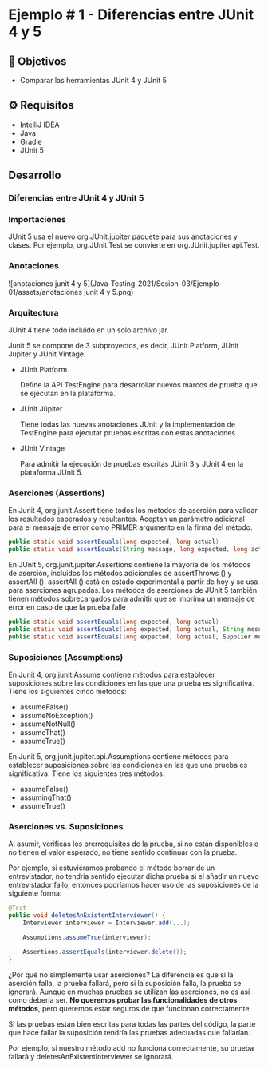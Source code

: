 # Ejemplo # 1 - Diferencias entre JUnit 4 y 5

## :dart: Objetivos

- Comparar las herramientas JUnit 4 y JUnit 5

## ⚙ Requisitos

- IntelliJ IDEA
- Java
- Gradle
- JUnit 5


## Desarrollo

### Diferencias entre JUnit 4 y JUnit 5

### Importaciones

JUnit 5 usa el nuevo org.JUnit.jupiter paquete para sus anotaciones y clases. Por ejemplo, org.JUnit.Test se convierte en org.JUnit.jupiter.api.Test.

### Anotaciones

![anotaciones junit 4 y 5](Java-Testing-2021/Sesion-03/Ejemplo-01/assets/anotaciones junit 4 y 5.png)

### Arquitectura

JUnit 4 tiene todo incluido en un solo archivo jar.

Junit 5 se compone de 3 subproyectos, es decir, JUnit Platform, JUnit Jupiter y JUnit Vintage.

- JUnit Platform
 
    Define la API TestEngine para desarrollar nuevos marcos de prueba que se ejecutan en la plataforma.

    
- JUnit Júpiter

    Tiene todas las nuevas anotaciones JUnit y la implementación de TestEngine para ejecutar pruebas escritas con estas anotaciones.
    

- JUnit Vintage

    Para admitir la ejecución de pruebas escritas JUnit 3 y JUnit 4 en la plataforma JUnit 5.

### Aserciones (Assertions)

En Junit 4, org.junit.Assert tiene todos los métodos de aserción para validar los resultados esperados y resultantes.
Aceptan un parámetro adicional para el mensaje de error como PRIMER argumento en la firma del método.

```java
public static void assertEquals(long expected, long actual)
public static void assertEquals(String message, long expected, long actual)
```

En JUnit 5, org.junit.jupiter.Assertions contiene la mayoría de los métodos de aserción, incluidos los métodos adicionales de assertThrows () y assertAll (). assertAll () está en estado experimental a partir de hoy y se usa para aserciones agrupadas.
Los métodos de aserciones de JUnit 5 también tienen métodos sobrecargados para admitir que se imprima un mensaje de error en caso de que la prueba falle

```java
public static void assertEquals(long expected, long actual)
public static void assertEquals(long expected, long actual, String message)
public static void assertEquals(long expected, long actual, Supplier messageSupplier)
```

### Suposiciones (Assumptions)

En Junit 4, org.junit.Assume contiene métodos para establecer suposiciones sobre las condiciones en las que una prueba es significativa. Tiene los siguientes cinco métodos:

- assumeFalse()
- assumeNoException()
- assumeNotNull()
- assumeThat()
- assumeTrue()

En Junit 5, org.junit.jupiter.api.Assumptions contiene métodos para establecer suposiciones sobre las condiciones en las que una prueba es significativa. Tiene los siguientes tres métodos:

- assumeFalse()
- assumingThat()
- assumeTrue()


### Aserciones vs. Suposiciones

Al asumir, verificas los prerrequisitos de la prueba, si no están disponibles o no tienen el valor esperado, no tiene sentido continuar con la prueba.

Por ejemplo, si estuviéramos probando el método borrar de un entrevistador, no tendría sentido ejecutar dicha prueba si el añadir un nuevo entrevistador fallo, entonces podríamos hacer uso de las suposiciones de la siguiente forma:

```java
@Test
public void deletesAnExistentInterviewer() {
    Interviewer interviewer = Interviewer.add(...);

    Assumptions.assumeTrue(interviewer);

    Assertions.assertEquals(interviewer.delete());
}

```

¿Por qué no simplemente usar aserciones? La diferencia es que si la aserción falla, la prueba fallará, pero si la suposición falla, la prueba se ignorará. Aunque en muchas pruebas se utilizan las aserciones, no es así como debería ser. **No queremos probar las funcionalidades de otros métodos**, pero queremos estar seguros de que funcionan correctamente.

Si las pruebas están bien escritas para todas las partes del código, la parte que hace fallar la suposición tendría las pruebas adecuadas que fallarían.

Por ejemplo, si nuestro método add no funciona correctamente, su prueba fallará y deletesAnExistentInterviewer se ignorará.



